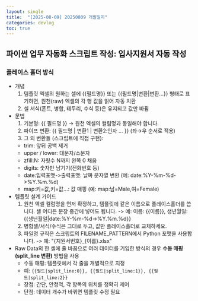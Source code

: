 ```yaml
---
layout: single
title:  "[2025-08-09] 20250809 개발일지"
categories: devlog
toc: true
---
```


## 파이썬 업무 자동화 스크립트 작성: 입사지원서 자동 작성

### 플레이스 홀더 방식
- 개념
  1. 템플릿 엑셀의 원하는 셀에 {{필드명}} 또는 {{필드명|변환|변환...}} 형태로 표기하면, 원천(raw) 엑셀의 각 행 값을 읽어 자동 치환  
  2. 셀 서식(폰트, 병합, 테두리, 수식 등)은 유지되고 값만 바뀜
- 문법
  1. 기본형: {{ 필드명 }} → 원천 엑셀의 컬럼명과 동일해야 합니다.
  2. 파이프 변환: {{ 필드명 | 변환1 | 변환2:인자 ... }} (좌→우 순서로 적용)
  3. 그 외 변환들 (스크립트에 직접 구현):
    - trim: 앞뒤 공백 제거
    - upper / lower: 대문자/소문자
    - zfill:N: 자릿수 N까지 왼쪽 0 채움
    - digits: 숫자만 남기기(전화번호 등)
    - date:입력포맷->출력포맷: 날짜 문자열 변환 (예: date:%Y-%m-%d->%Y.%m.%d)
    - map:키=값,키=값...: 값 매핑 (예: map:남=Male,여=Female)
- 템플릿 설계 가이드
  1. 원천 엑셀 컬럼명을 먼저 확정하고, 템플릿에 같은 이름으로 플레이스홀더를 씁니다. 셀 어디든 문장 중간에 넣어도 됩니다. -> 예: 이름: {{이름}}, 생년월일: {{생년월일|date:%Y-%m-%d->%Y.%m.%d}}
  2. 병합셀/서식/수식은 그대로 두고, 값만 플레이스홀더로 교체하세요.
  3. 파일명 규칙은 스크립트의 FILENAME_PATTERN에서 Python 포맷을 사용합니다. -> 예: "{지원서번호}_{이름}.xlsx"
- Raw Data의 한 셀에 줄 바꿈으로 여러 데이터를 기입한 방식의 경우 **수동 매핑 (split_line 변환)** 방법을 사용
  - 수동 매핑: 템플릿에서 각 줄을 개별적으로 지정
  - 예: `{{필드|split_line:0}}, {{필드|split_line:1}}, {{필드|split_line:2}}`
  - 장점: 간단, 안정적, 각 항목의 위치를 정확히 제어
  - 단점: 데이터 개수가 바뀌면 템플릿 수정 필요
